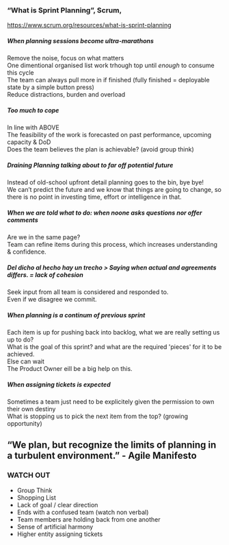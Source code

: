 
### “What is Sprint Planning”, Scrum,  
https://www.scrum.org/resources/what-is-sprint-planning

##### When planning sessions become ultra-marathons<br/>
Remove the noise, focus on what matters<br/>
One dimentional organised list work trhough top until *enough* to consume this cycle<br/>
The team can always pull more in if finished (fully finished = deployable state by a simple button press)<br/>
Reduce distractions, burden and overload<br/>

##### Too much to cope<br/>
In line with ABOVE<br/>
The feasibility of the work is forecasted on past performance, upcoming capacity & DoD<br/>
Does the team believes the plan is achievable? (avoid group think)<br/>

##### Draining Planning talking about to far off potential future<br/>
Instead of old-school upfront detail planning goes to the bin, bye bye!<br/> 
We can’t predict the future and we know that things are going to change, so there is no point in investing time, effort or intelligence in that. <br/>

##### When we are told what to do: when noone asks questions nor offer comments<br/>
Are we in the same page?<br/>
Team can refine items during this process, which increases understanding & confidence.<br/>

##### *Del dicho al hecho hay un trecho* > Saying when actual and agreements differs. = lack of cohesion<br/>
Seek input from all team is considered and responded to. <br/>
Even if we disagree we commit.<br/>

##### When planning is a continum of previous sprint<br/>
Each item is up for pushing back into backlog, what we are really setting us up to do?<br/>
What is the goal of this sprint? and what are the required 'pieces' for it to be achieved.<br/>
Else can wait <br/>
The Product Owner eill be a big help on this.<br/>

##### When assigning tickets is expected<br/>
Sometimes a team just need to be explicitely given the permission to own their own destiny<br/>
What is stopping us to pick the next item from the top? (growing opportunity)<br/>


## “We plan, but recognize the limits of planning in a turbulent environment.” - Agile Manifesto

### WATCH OUT
* Group Think
* Shopping List
* Lack of goal / clear direction
* Ends with a confused team (watch non verbal)
* Team members are holding back from one another
* Sense of artificial harmony
* Higher entity assigning tickets
